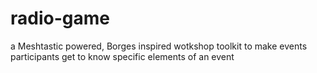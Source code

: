 # radio-game
a Meshtastic  powered, Borges inspired wotkshop toolkit to make events participants get to know specific elements of an event  
